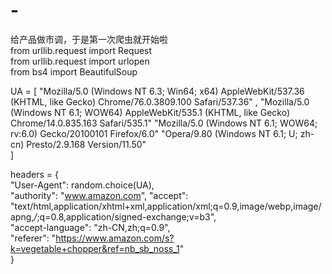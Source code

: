 # -
给产品做市调，于是第一次爬虫就开始啦  
from urllib.request import Request  
from urllib.request import urlopen  
from bs4 import BeautifulSoup  

UA = [
   "Mozilla/5.0 (Windows NT 6.3; Win64; x64) AppleWebKit/537.36 (KHTML, like Gecko) Chrome/76.0.3809.100 Safari/537.36" ,
   "Mozilla/5.0 (Windows NT 6.1; WOW64) AppleWebKit/535.1 (KHTML, like Gecko) Chrome/14.0.835.163 Safari/535.1"
   "Mozilla/5.0 (Windows NT 6.1; WOW64; rv:6.0) Gecko/20100101 Firefox/6.0"
   "Opera/9.80 (Windows NT 6.1; U; zh-cn) Presto/2.9.168 Version/11.50"  
      ]  

headers = {  
           "User-Agent": random.choice(UA),    
           "authority": "www.amazon.com",
           "accept": "text/html,application/xhtml+xml,application/xml;q=0.9,image/webp,image/apng,*/*;q=0.8,application/signed-exchange;v=b3",  
           "accept-language": "zh-CN,zh;q=0.9",  
           "referer": "https://www.amazon.com/s?k=vegetable+chopper&ref=nb_sb_noss_1"          
           }  
